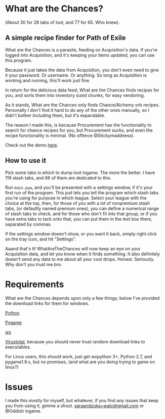# What are the Chances?

(About 30 for 28 tabs of loot, and 77 for 65.  Who knew).

## A simple recipe finder for Path of Exile

What are the Chances is a parasite, feeding on Acquisition's data.  If you're logged into Acquisition, and it's keeping your items updated, you can use this program.

Because it just takes the data from Acquisition, you don't even need to give it your password.  Or username.  Or anything.  So long as Acquisition is working and running, this'll work just fine.

In return for the delicious data feed, What are the Chances finds recipes for you, and sorts them into inventory sized chunks, for easy vendoring.

As it stands, What are the Chances only finds Chance/Alchemy orb recipes.  Personally I don't find it hard to do any of the other ones manually, so I didn't bother including them, but it's expandable.

The reason I made this, is because Procurement has the functionality to search for chance recipes for you, but Procurement sucks, and even the recipe functionality is minimal.  (No offence @Stickymaddness).

Check out the demo [here](http://youtu.be/5gffb8iLKc0).

## How to use it

Pick some tabs in which to dump loot ingame.  The more the better.  I have 119 stash tabs, and 66 of them are dedicated to this.

Run `main.pyw`, and you'll be presented with a settings window, if it's your first run of the program.  This just lets you tell the program which stash tabs you're using for purpose in which league.  Select your league with the choice at the top, then, for those of you with a lot of nonpremium stash tabs, (or defaultly named premium ones), you can define a numerical range of stash tabs to check, and for those who don't fit into that group, or if you have extra tabs to tack onto that, you can put them in the text box there, separated by commas.

If the settings window doesn't show, or you want it back, simply right click on the tray icon, and hit "Settings".

Aaand that's it!  WhatAreTheChances will now keep an eye on your Acquisition data, and let you know when it finds something.  It also definitely doesn't send any data to me about all your cool drops.  Honest.  Seriously.  Why don't you trust me bro.

# Requirements

What are the Chances depends upon only a few things; below I've provided the download links for them for windows.

[Python](https://www.python.org/ftp/python/2.7.10/python-2.7.10.msi)

[Pygame](http://pygame.org/ftp/pygame-1.9.1.win32-py2.7.msi)

[wx](http://downloads.sourceforge.net/wxpython/wxPython3.0-win32-3.0.2.0-py27.exe)

[Virustotal](http://www.virustotal.com), because you should never trust random download links to executables.

For Linux users, this _should_ work, just get wxpython 3+, Python 2.7, and pygame1.9.x, but no promises, (and what are you doing trying to game on linux?)

# Issues

I made this mostly for myself, but whatever, if you find any issues that keep you from using it, gimme a shout.  saraandzuka+watc@gmail.com or @Oddish ingame.
